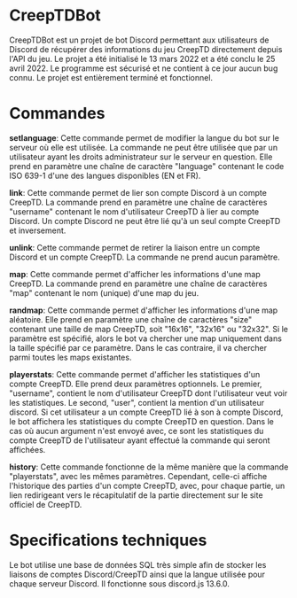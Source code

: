 # CreepTDBot

CreepTDBot est un projet de bot Discord permettant aux utilisateurs de Discord de récupérer des informations du jeu CreepTD directement depuis l'API du jeu.
Le projet a été initialisé le 13 mars 2022 et a été conclu le 25 avril 2022.
Le programme est sécurisé et ne contient à ce jour aucun bug connu. Le projet est entièrement terminé et fonctionnel.

# Commandes
**setlanguage**: Cette commande permet de modifier la langue du bot sur le serveur où elle est utilisée. La commande ne peut être utilisée que par un utilisateur ayant les droits administrateur sur le serveur en question. Elle prend en paramètre une chaîne de caractère "language" contenant le code ISO 639-1 d'une des langues disponibles (EN et FR).

**link**: Cette commande permet de lier son compte Discord à un compte CreepTD. La commande prend en paramètre une chaîne de caractères "username" contenant le nom d'utilisateur CreepTD à lier au compte Discord. Un compte Discord ne peut être lié qu'à un seul compte CreepTD et inversement.

**unlink**: Cette commande permet de retirer la liaison entre un compte Discord et un compte CreepTD. La commande ne prend aucun paramètre.

**map**: Cette commande permet d'afficher les informations d'une map CreepTD. La commande prend en paramètre une chaîne de caractères "map" contenant le nom (unique) d'une map du jeu.

**randmap**: Cette commande permet d'afficher les informations d'une map aléatoire. Elle prend en paramètre une chaîne de caractères "size" contenant une taille de map CreepTD, soit "16x16", "32x16" ou "32x32". Si le paramètre est spécifié, alors le bot va chercher une map uniquement dans la taille spécifié par ce paramètre. Dans le cas contraire, il va chercher parmi toutes les maps existantes.

**playerstats**: Cette commande permet d'afficher les statistiques d'un compte CreepTD. Elle prend deux paramètres optionnels.
Le premier, "username", contient le nom d'utilisateur CreepTD dont l'utilisateur veut voir les statistiques. 
Le second, "user", contient la mention d'un utilisateur discord. Si cet utilisateur a un compte CreepTD lié à son à compte Discord, le bot affichera les statistiques du compte CreepTD en question.
Dans le cas où aucun argument n'est envoyé avec, ce sont les statistiques du compte CreepTD de l'utilisateur ayant effectué la commande qui seront affichées.

**history**: Cette commande fonctionne de la même manière que la commande "playerstats", avec les mêmes paramètres. Cependant, celle-ci affiche l'historique des parties d'un compte CreepTD, avec, pour chaque partie, un lien redirigeant vers le récapitulatif de la partie directement sur le site officiel de CreepTD.

# Specifications techniques
Le bot utilise une base de données SQL très simple afin de stocker les liaisons de comptes Discord/CreepTD ainsi que la langue utilisée pour chaque serveur Discord. Il fonctionne sous discord.js 13.6.0.
